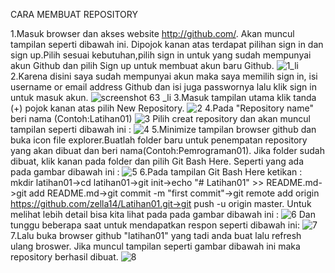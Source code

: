 CARA MEMBUAT REPOSITORY




1.Masuk browser dan akses website http://github.com/. Akan muncul tampilan seperti dibawah ini. Dipojok kanan atas terdapat pilihan sign in dan sign up.Pilih sesuai kebutuhan,pilih sign in untuk yang sudah mempunyai akun Github dan pilih Sign up untuk membuat akun baru Github.
![1_li](https://user-images.githubusercontent.com/46732968/51588714-9372e480-1f17-11e9-9048-4cee67dace41.jpg)
2.Karena disini saya sudah mempunyai akun maka saya memilih sign in, isi username or email address Github dan isi juga passwornya lalu klik sign in untuk masuk akun.
![screenshot 63 _li](https://user-images.githubusercontent.com/46732968/51588719-97066b80-1f17-11e9-8352-80c4d6624737.jpg)
3.Masuk tampilan utama klik tanda (+) pojok kanan atas pilih New Repository.
![2](https://user-images.githubusercontent.com/46732968/51587025-fceff480-1f11-11e9-9f45-0d3ebda93940.jpg)
4.Pada "Repository name" beri nama (Contoh:Latihan01)
![3](https://user-images.githubusercontent.com/46732968/51587027-feb9b800-1f11-11e9-9584-4e80ef7a12a8.jpg)
Pilih creat repository dan akan muncul tampilan seperti dibawah ini :
![4](https://user-images.githubusercontent.com/46732968/51587032-011c1200-1f12-11e9-9b78-50bd4dfb9c08.png)
5.Minimize tampilan browser github dan buka icon file explorer.Buatlah folder baru untuk penempatan repository yang akan dibuat dan beri nama(Contoh:Pemrograman01). Jika folder sudah dibuat, klik kanan pada folder dan pilih Git Bash Here. Seperti yang ada pada gambar dibawah ini :
![5](https://user-images.githubusercontent.com/46732968/51587038-024d3f00-1f12-11e9-8287-1e590157d9a5.jpg)
6.Pada tampilan Git Bash Here ketikan : mkdir latihan01->cd latihan01->git init->echo "# Latihan01" >> README.md->git add README.md->git commit -m "first commit"->git remote add origin https://github.com/zella14/Latihan01.git->git push -u origin master. Untuk melihat lebih detail bisa kita lihat pada pada gambar dibawah ini :
![6](https://user-images.githubusercontent.com/46732968/51587043-04170280-1f12-11e9-84ab-6819ebbb5364.png)
Dan tunggu beberapa saat untuk mendapatkan respon seperti dibawah ini:
![7](https://user-images.githubusercontent.com/46732968/51587045-07aa8980-1f12-11e9-89ad-812c5af1a397.jpg)
7.Lalu buka browser github "latihan01" yang tadi anda buat lalu refresh ulang broswer. Jika muncul tampilan seperti gambar dibawah ini maka repository berhasil dibuat.
![8](https://user-images.githubusercontent.com/46732968/51587050-0c6f3d80-1f12-11e9-947b-0d7701e515b2.png)

